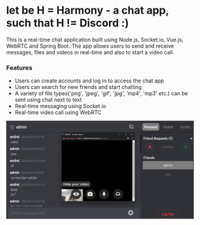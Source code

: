 # let be H = Harmony - a chat app, such that H != Discord :) 

This is a real-time chat application built using Node.js, Socket.io, Vue.js, WebRTC and Spring Boot.
The app allows users to send and receive messages, files and videos in real-time and also to 
start a video call.

### Features
* Users can create accounts and log in to access the chat app
* Users can search for new friends and start chatting
* A variety of file types('png', 'jpeg', 'gif', 'jpg', 'mp4', 'mp3' etc.) can be sent using chat next to text
* Real-time messaging using Socket.io
* Real-time video call using WebRTC

![chat.png](chat.png)
